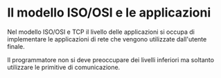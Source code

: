 <link rel="stylesheet" href="../style.css">

# Il modello ISO/OSI e le applicazioni
Nel modello ISO/OSI e TCP il livello delle applicazioni si occupa di implementare le applicazioni di rete che vengono utilizzate dall'utente finale.

Il programmatore non si deve preoccupare dei livelli inferiori ma soltanto utilizzare le primitive di comunicazione.
